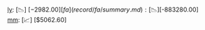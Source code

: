 [ly](record/ly/summary.md): [📉] [$-2982.00]  
[fa](record/fa/summary.md): [📉] [$-883280.00]  
[mm](record/mm/summary.md): [📈] [$5062.60]  
